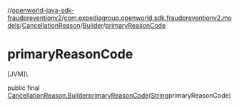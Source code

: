 //[openworld-java-sdk-fraudpreventionv2](../../../../index.md)/[com.expediagroup.openworld.sdk.fraudpreventionv2.models](../../index.md)/[CancellationReason](../index.md)/[Builder](index.md)/[primaryReasonCode](primary-reason-code.md)

# primaryReasonCode

[JVM]\

public final [CancellationReason.Builder](index.md)[primaryReasonCode](primary-reason-code.md)([String](https://docs.oracle.com/javase/8/docs/api/java/lang/String.html)primaryReasonCode)
